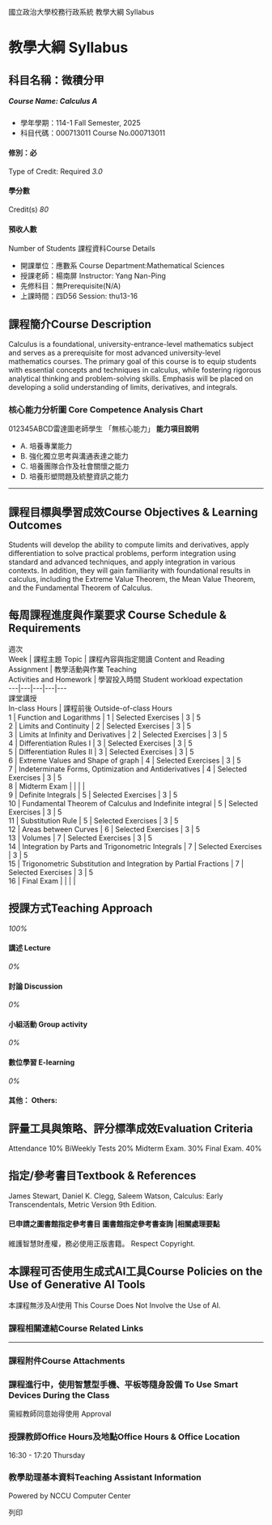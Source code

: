 國立政治大學校務行政系統 教學大綱 Syllabus
# 教學大綱 Syllabus
##  科目名稱：微積分甲
#####  Course Name: Calculus A
  * 學年學期：114-1 Fall Semester, 2025 
  * 科目代碼：000713011 Course No.000713011


#### 修別：必
Type of Credit: Required 
_3.0_
#### 學分數
Credit(s)
_80_
#### 預收人數
Number of Students
課程資料Course Details
  * 開課單位：應數系 Course Department:Mathematical Sciences 
  * 授課老師：楊南屏 Instructor: Yang Nan-Ping 
  * 先修科目：無Prerequisite(N/A)
  * 上課時間：四D56 Session: thu13-16


##  課程簡介Course Description
Calculus is a foundational, university-entrance-level mathematics subject and serves as a prerequisite for most advanced university-level mathematics courses. The primary goal of this course is to equip students with essential concepts and techniques in calculus, while fostering rigorous analytical thinking and problem-solving skills. Emphasis will be placed on developing a solid understanding of limits, derivatives, and integrals.
###  核心能力分析圖 Core Competence Analysis Chart
012345ABCD雷達圖老師學生
「無核心能力」 
**能力項目說明**
  * A. 培養專業能力
  * B. 強化獨立思考與溝通表達之能力
  * C. 培養團隊合作及社會關懷之能力
  * D. 培養形塑問題及統整資訊之能力


* * *
##  課程目標與學習成效Course Objectives & Learning Outcomes 
Students will develop the ability to compute limits and derivatives, apply differentiation to solve practical problems, perform integration using standard and advanced techniques, and apply integration in various contexts. In addition, they will gain familiarity with foundational results in calculus, including the Extreme Value Theorem, the Mean Value Theorem, and the Fundamental Theorem of Calculus.
##  每周課程進度與作業要求 Course Schedule & Requirements
週次  
Week |  課程主題 Topic |  課程內容與指定閱讀 Content and Reading   
Assignment |  教學活動與作業 Teaching   
Activities and Homework |  學習投入時間 Student workload expectation  
---|---|---|---|---  
課堂講授   
In-class Hours |  課程前後 Outside-of-class Hours  
1 |  Function and Logarithms |  1 |  Selected Exercises |  3 |  5  
2 |  Limits and Continuity |  2 |  Selected Exercises |  3 |  5  
3 |  Limits at Infinity and Derivatives |  2 |  Selected Exercises |  3 |  5  
4 |  Differentiation Rules I |  3 |  Selected Exercises |  3 |  5  
5 |  Differentiation Rules II |  3 |  Selected Exercises |  3 |  5  
6 |  Extreme Values and Shape of graph |  4 |  Selected Exercises |  3 |  5  
7 |  Indeterminate Forms, Optimization and Antiderivatives |  4 |  Selected Exercises |  3 |  5  
8 |  Midterm Exam |  |  |  |   
9 |  Definite Integrals  |  5 |  Selected Exercises |  3 |  5  
10 |  Fundamental Theorem of Calculus and Indefinite integral |  5 |  Selected Exercises |  3 |  5  
11 |  Substitution Rule |  5 |  Selected Exercises |  3 |  5  
12 |  Areas between Curves |  6 |  Selected Exercises |  3 |  5  
13 |  Volumes |  7 |  Selected Exercises |  3 |  5  
14 |  Integration by Parts and Trigonometric Integrals |  7 |  Selected Exercises |  3 |  5  
15 |  Trigonometric Substitution and Integration by Partial Fractions |  7 |  Selected Exercises |  3 |  5  
16 |  Final Exam |  |  |  |   
##  授課方式Teaching Approach
_100%_
####  講述 Lecture
_0%_
####  討論 Discussion
_0%_
####  小組活動 Group activity
_0%_
####  數位學習 E-learning
_0%_
####  其他： Others:
##  評量工具與策略、評分標準成效Evaluation Criteria
Attendance 10%
BiWeekly Tests 20%
Midterm Exam. 30%
Final Exam. 40%
##  指定/參考書目Textbook & References
James Stewart, Daniel K. Clegg, Saleem Watson, Calculus: Early Transcendentals, Metric Version 9th Edition.
####  已申請之圖書館指定參考書目  圖書館指定參考書查詢 |相關處理要點
維護智慧財產權，務必使用正版書籍。 Respect Copyright.
##  本課程可否使用生成式AI工具Course Policies on the Use of Generative AI Tools
本課程無涉及AI使用 This Course Does Not Involve the Use of AI.
###  課程相關連結Course Related Links
* * *
###  課程附件Course Attachments
###  課程進行中，使用智慧型手機、平板等隨身設備 To Use Smart Devices During the Class
需經教師同意始得使用  Approval
###  授課教師Office Hours及地點Office Hours & Office Location
16:30 - 17:20 Thursday
###  教學助理基本資料Teaching Assistant Information
Powered by NCCU Computer Center
  
列印
